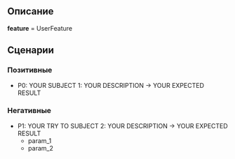 ## Описание

**feature** = UserFeature

## Сценарии

### Позитивные

- P0: YOUR SUBJECT 1: YOUR DESCRIPTION -> YOUR EXPECTED RESULT

### Негативные

- P1: YOUR TRY TO SUBJECT 2: YOUR DESCRIPTION -> YOUR EXPECTED RESULT
    * param_1
    * param_2
